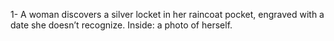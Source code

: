 1- A woman discovers a silver locket in her raincoat pocket, engraved with a date she doesn’t recognize. Inside: a photo of herself.